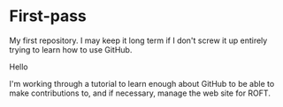 # First-pass
My first repository. I may keep it long term if I don't screw it up entirely trying to learn how to use GitHub.

Hello 

I'm working through a tutorial to learn enough about GitHub to be able to make contributions to, and if necessary, manage the web site for ROFT.
